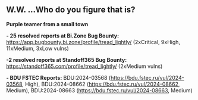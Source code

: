 ## W.W. ...Who do you figure that is?
**Purple teamer from a small town**

**- 25 resolved reports at Bi.Zone Bug Bounty:** https://app.bugbounty.bi.zone/profile/tread_lightly/ (2xCritical, 9xHigh, 11xMedium, 3xLow vulns)

**-2 resolved reports at Standoff365 Bug Bounty:** https://standoff365.com/profile/tread_lightly/ (2xMedium vulns)

**- BDU FSTEC Reports:** BDU:2024-03568 (https://bdu.fstec.ru/vul/2024-03568, High), BDU:2024-08662 (https://bdu.fstec.ru/vul/2024-08662, Medium), BDU:2024-08663 (https://bdu.fstec.ru/vul/2024-08663, Medium)

